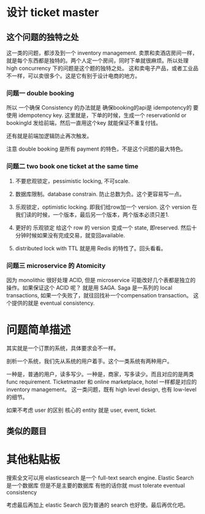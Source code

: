 # 设计 ticket master

## 这个问题的独特之处

这一类的问题，都涉及到一个 inventory management. 
卖票和卖酒店房间一样，就是每个东西都是独特的。两个人定一个房间，同时下单就很麻烦。所以处理 high concurrency 下的问题是这个题的独特之处。
这和卖电子产品，或者工业品不一样，可以卖很多个。这是它有别于设计电商的地方。

### 问题一 double booking

所以 一个确保 Consistency 的办法就是 确保booking的api是 idempotency的
要使用 idempotency key. 这里就是，下单的时候，生成一个 reservationId or bookingId 发给前端，然后一直用这个key 就能保证不重复付钱。

还有就是前端加逻辑防止再次触发。

注意 double booking 是所有 payment 的特色，不是这个问题的最大特色。

### 问题二 two book one ticket at the same time
1. 不要悲观锁定，pessimistic locking, 不可scale.

2. 数据库限制。database constrain. 防止总数为负。这个更容易写一点。
3. 乐观锁定，optimistic locking. 即我们给row加一个 version. 
这个 version 在我们读的时候，一个版本，最后另一个版本，两个版本必须只差1.
4. 更好的 乐观锁定 给这个 row 的 version 变成一个 state, 即reserved. 
然后十分钟时候如果没有完成交易，就变回available.
5. distributed lock with TTL 就是用 Redis 的特性了。回头看看。




### 问题三 microservice 的 Atomicity 
因为 monolithic 很好处理 ACID, 但是 microservice 可能改好几个表都是独立的操作。如果保证这个 ACID 呢？
就是用 SAGA. Saga 是一系列的 local transactions, 如果一个失败了，就往回找补一个compensation transaction。 这个提供的就是 eventual consistency.


# 问题简单描述
其实就是一个订票的系统，具体要求会不一样。

剖析一个系统，我们先从系统的用户着手。这个一类系统有两种用户。

一种是，普通的用户，读多写少。一种是，商家，写多读少。而且对应的是两类 func requirement. 
Ticketmaster 和 online marketplace, hotel 一样都是对应的 inventory management。
这一类问题，既有 high level design, 也有 low-level 的细节。

如果不考虑 user 的区别 核心的 entity 就是 user, event, ticket.

## 类似的题目


# 其他粘贴板

搜索全文可以用 elasticsearch 是一个 full-text search engine.
Elastic Search 是一个数据库 但是不是主要的数据库 有他的话你就 must tolerate eventual consistency

考虑最后再加上 elastic Search 因为普通的 search 也好使。最后再优化吧。
